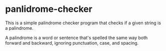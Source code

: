 # panlidrome-checker

This is a simple palindrome checker program that checks if a given string is a palindrome.

A palindrome is a word or sentence that's spelled the same way both forward and backward, ignoring punctuation, case, and spacing.